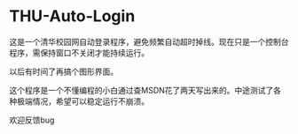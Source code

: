 # THU-Auto-Login
这是一个清华校园网自动登录程序，避免频繁自动超时掉线。现在只是一个控制台程序，需保持窗口不关闭才能持续运行。

以后有时间了再搞个图形界面。

这个程序是一个不懂编程的小白通过查MSDN花了两天写出来的。中途测试了各种极端情况，希望可以稳定运行不崩溃。

欢迎反馈bug
